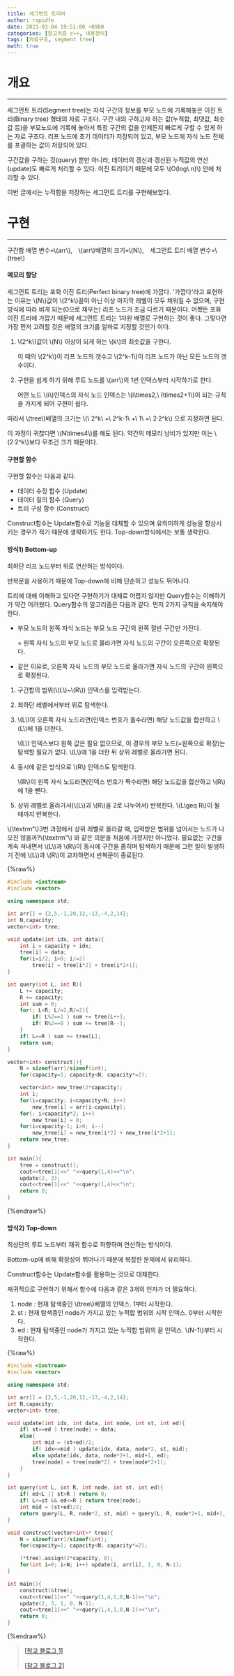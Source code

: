 ```yaml
---
title: 세그먼트 트리바
author: rapidfe
date: 2021-03-04 19:51:00 +0900
categories: [알고리즘 c++, 내용정리]
tags: [자료구조, segment tree]
math: true
---
```


# **개요**

---

세그먼트 트리(Segment tree)는 자식 구간의 정보를 부모 노드에 기록해놓은 이진 트리(Binary tree) 형태의 자료 구조다. 구간 내의 구하고자 하는 값(누적합, 최댓값, 최솟값 등)을 부모노드에 기록해 놓아서 특정 구간의 값을 언제든지 빠르게 구할 수 있게 하는 자료 구조다. 리프 노드에 초기 데이터가 저장되어 있고, 부모 노드에 자식 노드 전체를 포괄하는 값이 저장되어 있다.

구간값을 구하는 것(query) 뿐만 아니라, 데이터의 갱신과 갱신된 누적값의 연산(update)도 빠르게 처리할 수 있다. 이진 트리이기 때문에 모두 \\(O(log\ n)\\) 안에 처리할 수 있다.

이번 글에서는 누적합을 저장하는 세그먼트 트리를 구현해보았다.

# **구현**

---

구간합 배열 변수=\\(arr\\),　\\(arr\\)배열의 크기=\\(N\\),　세그먼트 트리 배열 변수=\\(tree\\)

#### **메모리 할당**

세그먼트 트리는 포화 이진 트리(Perfect binary tree)에 가깝다. '가깝다'라고 표현하는 이유는 \\(N\\)값이 \\(2^k\\)꼴이 아닌 이상 마지막 레벨이 모두 채워질 수 없으며, 구현 방식에 따라 비게 되는(0으로 채우는) 리프 노드가 조금 다르기 때문이다. 어쨌든 포화 이진 트리에 가깝기 때문에 세그먼트 트리는 1차원 배열로 구현하는 것이 좋다. 그렇다면 가장 먼저 고려할 것은 배열의 크기를 얼마로 지정할 것인가 이다.

1. \\(2^k\\)값이 \\(N\\) 이상이 되게 하는 \\(k\\)의 최솟값을 구한다.

   이 때의 \\(2^k\\)이 리프 노드의 갯수고 \\(2^k-1\\)이 리프 노드가 아닌 모든 노드의 갯수이다.

2. 구현을 쉽게 하기 위해 루트 노드를 \\(arr\\)의 1번 인덱스부터 시작하기로 한다.

   어떤 노드 \\(i\\)인덱스의 자식 노드 인덱스는 \\(i\times2,\ i\times2+1\\)이 되는 규칙을 가지게 되어 구현이 쉽다.

따라서 \\(tree\\)배열의 크기는 \\(\ 2^k\ +\ 2^k-1\ +\ 1\ =\ 2·2^k\\) 으로 지정하면 된다.

이 과정이 귀찮다면 \\(N\times4\\)를 해도 된다. 약간의 메모리 낭비가 있지만 이는 \\(2·2^k\\)보다 무조건 크기 때문이다.

#### **구현할 함수**

구현할 함수는 다음과 같다.

- 데이터 수정 함수 (Update)
- 데이터 질의 함수 (Query)
- 트리 구성 함수 (Construct)

Construct함수는 Update함수로 기능을 대체할 수 있으며 유의미하게 성능을 향상시키는 경우가 적기 때문에 생략하기도 한다. Top-down방식에서는 보통 생략한다.

#### **방식1) Bottom-up**

최하단 리프 노드부터 위로 연산하는 방식이다.   

반복문을 사용하기 때문에 Top-down에 비해 단순하고 성능도 뛰어나다.

트리에 대해 이해하고 있다면 구현하기가 대체로 어렵지 않지만 Query함수는 이해하기가 약간 어려웠다. Query함수의 알고리즘은 다음과 같다. 먼저 2가지 규칙을 숙지해야 한다.

- 부모 노드의 왼쪽 자식 노드는 부모 노드 구간의 왼쪽 절반 구간만 가진다.

  = 왼쪽 자식 노드의 부모 노드로 올라가면 자식 노드의 구간이 오른쪽으로 확장된다.

- 같은 이유로, 오른쪽 자식 노드의 부모 노드로 올라가면 자식 노드의 구간이 왼쪽으로 확장된다.

1. 구간합의 범위(\\(L\\)~\\(R\\)) 인덱스를 입력받는다.

2. 최하단 레벨에서부터 위로 탐색한다.

3. \\(L\\)이 오른쪽 자식 노드라면(인덱스 번호가 홀수라면) 해당 노드값을 합산하고 \\(L\\)에 1을 더한다.

   \\(L\\) 인덱스보다 왼쪽 값은 필요 없으므로, 이 경우의 부모 노드(=왼쪽으로 확장)는 탐색할 필요가 없다. \\(L\\)에 1을 더한 뒤 상위 레벨로 올라가면 된다.

4. 동시에 같은 방식으로 \\(R\\) 인덱스도 탐색한다.

   \\(R\\)이 왼쪽 자식 노드라면(인덱스 번호가 짝수라면) 해당 노드값을 합산하고 \\(R\\)에 1을 뺀다.

5. 상위 레벨로 올라가서(\\(L\\)과 \\(R\\)을 2로 나누어서) 반복한다. \\(L\geq R\\)이 될 때까지 반복한다.

\\(\textrm“\\)3번 과정에서 상위 레벨로 올라갈 때, 입력받은 범위를 넘어서는 노드가 나오진 않을까?\\(\textrm”\\) 와 같은 의문을 처음에 가졌지만 아니었다. 필요없는 구간을 계속 쳐내면서 \\(L\\)과 \\(R\\)이 동시에 구간을 좁히며 탐색하기 때문에 그런 일이 발생하기 전에 \\(L\\)과 \\(R\\)이 교차하면서 반복문이 종료된다.

{%raw%}

```c++
#include <iostream>
#include <vector>

using namespace std;

int arr[] = {2,5,-1,20,12,-13,-4,2,14};
int N,capacity;
vector<int> tree;

void update(int idx, int data){
    int i = capacity + idx;
    tree[i] = data;
    for(i=i/2; i>0; i/=2)
        tree[i] = tree[i*2] + tree[i*2+1];
}

int query(int L, int R){
    L += capacity;
    R += capacity;
    int sum = 0;
    for(; L<R; L/=2,R/=2){
        if( L%2==1 ) sum += tree[L++];
        if( R%2==0 ) sum += tree[R--];
    }
    if( L==R ) sum += tree[L];
    return sum;
}

vector<int> construct(){
    N = sizeof(arr)/sizeof(int);
    for(capacity=1; capacity<N; capacity*=2);

    vector<int> new_tree(2*capacity);
    int i;
    for(i=capacity; i<capacity+N; i++)
        new_tree[i] = arr[i-capacity];
    for(; i<capacity*2; i++)
        new_tree[i] = 0;
    for(i=capacity-1; i>0; i--)
        new_tree[i] = new_tree[i*2] + new_tree[i*2+1];
    return new_tree;
}

int main(){
    tree = construct();
    cout<<tree[1]<<" "<<query(1,4)<<"\n";
    update(2, 3);
    cout<<tree[1]<<" "<<query(1,4)<<"\n";
    return 0;
}
```

{%endraw%}

#### **방식2) Top-down**

최상단의 루트 노드부터 재귀 함수로 하향하며 연산하는 방식이다.

Bottom-up에 비해 확장성이 뛰어나기 때문에 복잡한 문제에서 유리하다.

Construct함수는 Update함수를 활용하는 것으로 대체한다.

재귀적으로 구현하기 위해서 함수에 다음과 같은 3개의 인자가 더 필요하다.

1. node : 현재 탐색중인 \\(tree\\)배열의 인덱스. 1부터 시작한다.
2. st : 현재 탐색중인 node가 가지고 있는 누적합 범위의 시작 인덱스. 0부터 시작한다.
3. ed : 현재 탐색중인 node가 가지고 있는 누적합 범위의 끝 인덱스. \\(N-1\\)부터 시작한다.

{%raw%}

```c++
#include <iostream>
#include <vector>

using namespace std;

int arr[] = {2,5,-1,20,12,-13,-4,2,14};
int N,capacity;
vector<int> tree;

void update(int idx, int data, int node, int st, int ed){
    if( st==ed ) tree[node] = data;
    else{
        int mid = (st+ed)/2;
        if( idx<=mid ) update(idx, data, node*2, st, mid);
        else update(idx, data, node*2+1, mid+1, ed);
        tree[node] = tree[node*2] + tree[node*2+1];
    }
}

int query(int L, int R, int node, int st, int ed){
    if( ed<L || st>R ) return 0;
    if( L<=st && ed<=R ) return tree[node];
    int mid = (st+ed)/2;
    return query(L, R, node*2, st, mid) + query(L, R, node*2+1, mid+1, ed);
}

void construct(vector<int>* tree){
    N = sizeof(arr)/sizeof(int);
    for(capacity=1; capacity<N; capacity*=2);

    (*tree).assign(2*capacity, 0);
    for(int i=0; i<N; i++) update(i, arr[i], 1, 0, N-1);
}

int main(){
    construct(&tree);
    cout<<tree[1]<<" "<<query(1,4,1,0,N-1)<<"\n";
    update(2, 3, 1, 0, N-1);
    cout<<tree[1]<<" "<<query(1,4,1,0,N-1)<<"\n";
    return 0;
}
```

{%endraw%}

> [[참고 블로그 1]](http://arkainoh.blogspot.com/2018/06/segment.tree.html)
>
> [[참고 블로그 2]](https://www.crocus.co.kr/648)
